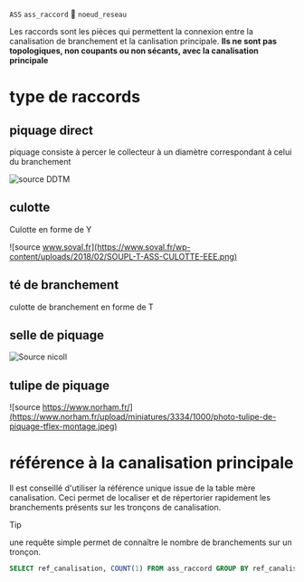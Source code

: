 `ASS` `ass_raccord` :link: `noeud_reseau`

Les raccords sont les pièces qui permettent la connexion entre la canalisation de branchement et la canlisation principale.
**Ils ne sont pas topologiques, non coupants ou non sécants, avec la canalisation principale**

# type de raccords

## piquage direct

piquage consiste à percer le collecteur à un diamètre correspondant à celui du branchement

![source DDTM](https://encrypted-tbn0.gstatic.com/images?q=tbn:ANd9GcTgH_unCVDsiZtZbhw6SHjQ30sIJf7n27yfGA&s)

## culotte

Culotte en forme de Y

![source www.soval.fr](https://www.soval.fr/wp-content/uploads/2018/02/SOUPL-T-ASS-CULOTTE-EEE.png)

## té de branchement

culotte de branchement en forme de T

## selle de piquage

![Source nicoll](https://www.nicoll.fr/sites/default/files/styles/variation_product_carousel_mobile/public/products/47361.jpg.webp?itok=-i_Ud7Pf)

## tulipe de piquage

![source https://www.norham.fr/](https://www.norham.fr/upload/miniatures/3334/1000/photo-tulipe-de-piquage-tflex-montage.jpeg)

# référence à la canalisation principale

Il est conseillé d'utiliser la référence unique issue de la table mère canalisation.
Ceci permet de localiser et de répertorier rapidement les branchements présents sur les tronçons de canalisation.

> [!tip]
> une requête simple permet de connaître le nombre de branchements sur un tronçon.

```sql
SELECT ref_canalisation, COUNT(1) FROM ass_raccord GROUP BY ref_canalisation
```

